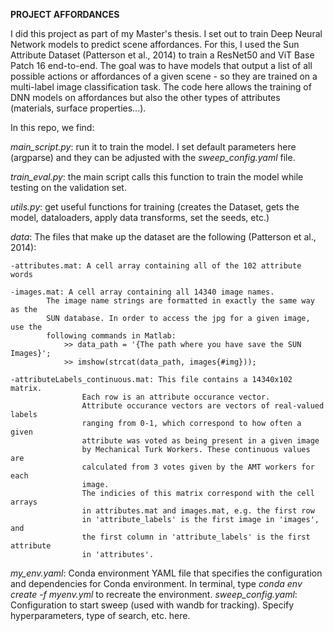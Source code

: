 **PROJECT AFFORDANCES**

I did this project as part of my Master's thesis. I set out to train Deep Neural Network models to predict scene affordances. For this, I used the Sun Attribute Dataset (Patterson et al., 2014) to train a ResNet50 and ViT Base Patch 16 end-to-end. The goal was to have models that output a list of all possible actions or affordances of a given scene - so they are trained on a multi-label image classification task. The code here allows the training of DNN models on affordances but also the other types of attributes (materials, surface properties...).

In this repo, we find:

*main_script.py*: run it to train the model. I set default parameters here (argparse) and they can be adjusted with the *sweep_config.yaml* file.

*train_eval.py*: the main script calls this function to train the model while testing on the validation set.

*utils.py*: get useful functions for training (creates the Dataset, gets the model, dataloaders, apply data transforms, set the seeds, etc.)

*data*: The files that make up the dataset are the following (Patterson et al., 2014):

	-attributes.mat: A cell array containing all of the 102 attribute words 
	
	-images.mat: A cell array containing all 14340 image names. 
			The image name strings are formatted in exactly the same way as the
			SUN database. In order to access the jpg for a given image, use the 
			following commands in Matlab:
				>> data_path = '{The path where you have save the SUN Images}';
				>> imshow(strcat(data_path, images{#img}));
	
	-attributeLabels_continuous.mat: This file contains a 14340x102 matrix. 
					Each row is an attribute occurance vector. 
					Attribute occurance vectors are vectors of real-valued labels
					ranging from 0-1, which correspond to how often a given
					attribute was voted as being present in a given image
					by Mechanical Turk Workers. These continuous values are 
					calculated from 3 votes given by the AMT workers for each
					image.
					The indicies of this matrix correspond with the cell arrays
					in attributes.mat and images.mat, e.g. the first row
					in 'attribute_labels' is the first image in 'images', and
					the first column in 'attribute_labels' is the first attribute
					in 'attributes'.
*my_env.yaml*: Conda environment YAML file that specifies the configuration and dependencies for Conda environment. In terminal, type *conda env create -f myenv.yml* to recreate the environment.
*sweep_config.yaml*: Configuration to start sweep (used with wandb for tracking). Specify hyperparameters, type of search, etc. here.

